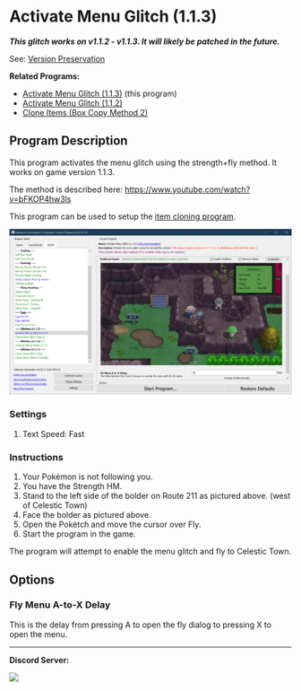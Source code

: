 # Activate Menu Glitch (1.1.3)

***This glitch works on v1.1.2 - v1.1.3. It will likely be patched in the future.***

See: [Version Preservation](VersionPreservation.md)

**Related Programs:**
- [Activate Menu Glitch (1.1.3)](ActivateMenuGlitch-Poketch.md) (this program)
- [Activate Menu Glitch (1.1.2)](ActivateMenuGlitch-Poketch.md)
- [Clone Items (Box Copy Method 2)](CloneItemsBoxCopy2.md)

## Program Description

This program activates the menu glitch using the strength+fly method. It works on game version 1.1.3.

The method is described here: https://www.youtube.com/watch?v=bFKOP4hw3ls

This program can be used to setup the [item cloning program](CloneItemsBoxCopy2.md).

<img src="images/ActivateMenuGlitch-113-1.png">

### Settings

1. Text Speed: Fast

### Instructions

1. Your Pokémon is not following you.
2. You have the Strength HM.
3. Stand to the left side of the bolder on Route 211 as pictured above. (west of Celestic Town)
4. Face the bolder as pictured above.
5. Open the Pokétch and move the cursor over Fly.
6. Start the program in the game.

The program will attempt to enable the menu glitch and fly to Celestic Town.


## Options

### Fly Menu A-to-X Delay

This is the delay from pressing A to open the fly dialog to pressing X to open the menu.

<hr>

**Discord Server:** 

[<img src="https://canary.discordapp.com/api/guilds/695809740428673034/widget.png?style=banner2">](https://discord.gg/cQ4gWxN)
